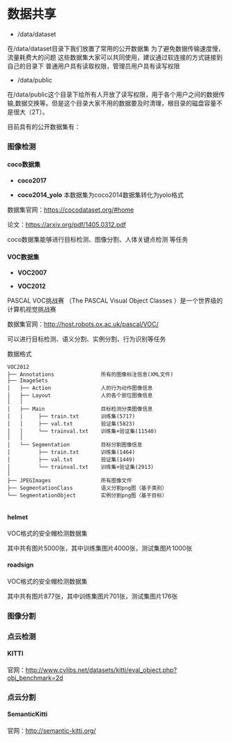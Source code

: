 # 数据共享

* /data/dataset
  
在/data/dataset目录下我们放置了常用的公开数据集
为了避免数据传输速度慢，流量耗费大的问题
这些数据集大家可以共同使用，建议通过软连接的方式链接到自己的目录下
普通用户具有读取权限，管理员用户具有读写权限

* /data/public
  
在/data/public这个目录下给所有人开放了读写权限，用于各个用户之间的数据传输,数据交换等。但是这个目录大家不用的数据要及时清理，根目录的磁盘容量不是很大（2T）。



目前具有的公开数据集有：

### 图像检测

#### coco数据集

* **coco2017**

* **coco2014_yolo**   本数据集为coco2014数据集转化为yolo格式

数据集官网：https://cocodataset.org/#home

论文：https://arxiv.org/pdf/1405.0312.pdf

coco数据集能够进行目标检测、图像分割、人体关键点检测 等任务



#### VOC数据集

* **VOC2007**

* **VOC2012**

PASCAL VOC挑战赛 （The PASCAL Visual Object Classes ）是一个世界级的计算机视觉挑战赛

数据集官网：http://host.robots.ox.ac.uk/pascal/VOC/

可以进行目标检测、语义分割、实例分割、行为识别等任务

数据格式

```
VOC2012
├── Annotations               所有的图像标注信息(XML文件)
├── ImageSets    
│   ├── Action                人的行为动作图像信息
│   ├── Layout                人的各个部位图像信息
│   │
│   ├── Main                  目标检测分类图像信息
│   │     ├── train.txt       训练集(5717)
│   │     ├── val.txt         验证集(5823)
│   │     └── trainval.txt    训练集+验证集(11540)
│   │
│   └── Segmentation          目标分割图像信息
│         ├── train.txt       训练集(1464)
│         ├── val.txt         验证集(1449)
│         └── trainval.txt    训练集+验证集(2913)
│ 
├── JPEGImages                所有图像文件
├── SegmentationClass         语义分割png图（基于类别）
└── SegmentationObject        实例分割png图（基于目标）


```



#### helmet

VOC格式的安全帽检测数据集

其中共有图片5000张，其中训练集图片4000张，测试集图片1000张



#### roadsign

VOC格式的安全帽检测数据集

其中共有图片877张，其中训练集图片701张，测试集图片176张

### 图像分割



### 点云检测

#### KITTI

官网：http://www.cvlibs.net/datasets/kitti/eval_object.php?obj_benchmark=2d



### 点云分割

#### SemanticKitti

官网：http://semantic-kitti.org/




